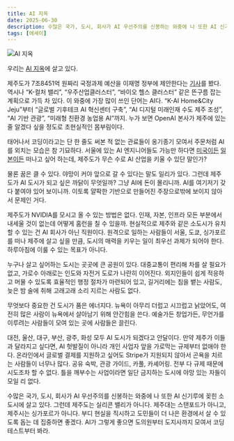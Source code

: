 ```yaml
---
title: AI 지옥
date: 2025-06-30
description: 수많은 국가, 도시, 회사가 AI 우선주의를 신봉하는 와중에 나 또한 AI 신기루에 꽂힌 소도시에 살고 있다.
tags: [에세이]
---
```


![AI 지옥](https://bear-images.sfo2.cdn.digitaloceanspaces.com/archive/02pm.webp)

우리는 [AI 지옥](https://ai-hell.yay.boo)에 살고 있다.

제주도가 7조8451억 원짜리 국정과제 예산을 이재명 정부에 제안한다는 [기사](https://www.jejusori.net/news/articleView.html?idxno=437471)를 봤다. 역시나 “K-컬처 밸리”, “우주산업클러스터”, “바이오 헬스 클러스터” 같은 뜬구름 잡는 계획으로 가득 차 있다. 이 와중에 가장 많이 쓰인 단어는 AI다. “K-AI Home&City Jeju”부터 “글로벌 기후테크 AI 혁신센터 구축”, “AI 디지털 미래인재 수도 제주 조성”, “AI 기반 관광”, “미래형 친환경 농업용 AI”까지. 누가 보면 OpenAI 본사가 제주에 있는 줄 알겠다 싶을 정도로 초현실적인 몸부림이다.

태어나서 코딩이라고는 단 한 줄도 써본 적 없는 관료들이 옹기종기 모여서 주문처럼 AI를 외치는 모습은 참 기묘하다. 서울에 있는 AI 엔지니어들도 가능만 하다면 [미국이든](https://www.chosun.com/economy/tech_it/2024/06/18/GCLGN26TXVDINO2D2Y6WP7Y3QM/) [일본이든](https://www.hankyung.com/article/2025052542081) 떠나고 싶어 하는데, 제주도가 무슨 수로 AI 산업을 키울 수 있단 말인가?

물론 꿈은 클 수 있다. 야망이 커야 앞으로 갈 수 있다는 말도 일리가 있다. 그런데 제주도가 AI 도시가 되고 싶은 까닭이 무엇일까? 그냥 AI에 돈이 몰리니까. AI를 여기저기 갖다 붙여야 있어 보이니까. 이토록 얄팍한 기반으로 만들어진 주장으로밖에 보이지 않아서 문제인 거다. 

제주도가 NVIDIA를 모시고 올 수 있는 방법은 없다. 인재, 자본, 인프라 모든 부분에서 내세울 것이 없는데 어떻게 홈런을 칠 수 있을까. 현실적으로 제주와 같은 소도시가 유치할 수 있는 건 AI 회사가 아닌 직원이다. 원격으로 일하는 사람들이 서울, 도쿄, 싱가포르를 떠나 제주에 살고 싶을 만큼, 도시의 매력을 키우는 일이 최우선 과제가 되어야 한다. 하루아침에 이룰 수 있는 목표가 아니다.

누구나 살고 싶어하는 도시는 곳곳에 큰 공원이 있다. 대중교통이 편리해 차를 살 필요가 없고, 가로수 아래로는 인도와 자전거 도로가 나란히 이어진다. 외지인들이 쉽게 적응하고 머물 수 있도록 효율적인 행정 절차가 마련되어 있고, 길거리에는 침을 뱉는 사람도, 늦은 밤 술에 취해 고래고래 소리 지르는 사람도 없다.

무엇보다 중요한 건 도시가 품은 에너지다. 뉴욕이 아무리 더럽고 시끄럽고 낡았어도, 여전히 많은 사람이 뉴욕에서 살아남기 위해 안간힘을 쓴다. 예술가든 창업가든, 무언가를 이루려는 사람들이 모여 있는 곳에 사람들은 끌린다.

대전, 울산, 대구, 부산, 광주, 화성 모두 AI 도시가 되겠다고 안달이다. 만약 제주가 이들과 달라지고 싶다면, AI 헛발질이 아니라 개인 사업자 앞을 가로막는 규제부터 없애야 한다. 온라인에서 글로벌 결제를 지원하고 싶어도 Stripe가 지원되지 않아서 곤욕을 치르는 사람들이 너무나 많다. 공유 숙박, 관광 가이드, 카풀, 카셰어링. 전부 다 규제 때문에 시도조차 할 수 없다. 틀을 깨부수는 사업이라면 일단 금지하는 도시에 야망 있는 자들이 모일 리 없다.

수많은 국가, 도시, 회사가 AI 우선주의를 신봉하는 와중에 나 또한 AI 신기루에 꽂힌 소도시에 살고 있다. 그런데 제주도는 실리콘 밸리가 아니다. 제주대는 스탠포드가 아니고, 제주시는 싱가포르가 아니다. 부디 현실을 직시하고 도민들이 더 나은 환경에서 살 수 있도록 돕는 데 집중하면 좋겠다. AI가 그렇게 좋으면 도의원부터 도지사까지 모여서 코딩 테스트부터 봐라.


